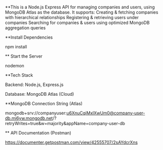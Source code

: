 **This is a Node.js Express API for managing companies and users, using MongoDB Atlas as the database. It supports:
Creating & fetching companies with hierarchical relationships
Registering & retrieving users under companies
Searching for companies & users using optimized MongoDB aggregation queries


**Install Dependencies

npm install

** Start the Server

nodemon

**Tech Stack

Backend: Node.js, Express.js

Database: MongoDB Atlas (Cloud)


**MongoDB Connection String (Atlas)

mongodb+srv://companyuser:u6XnuCqiMxlXwUm0@company-user-db.mi6yw.mongodb.net/?retryWrites=true&w=majority&appName=company-user-db

** API Documentation (Postman)

https://documenter.getpostman.com/view/42555707/2sAYdcrXns
 
 


